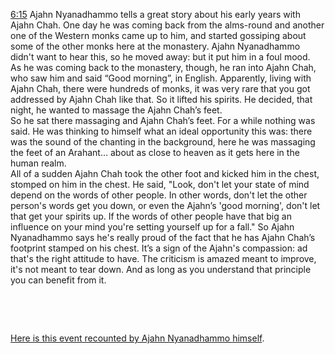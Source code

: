 [6:15](https://youtu.be/LPE05Lzdyjc?t=375) Ajahn Nyanadhammo tells a great story about his early years with Ajahn Chah. One day he was coming back from the alms-round and another one of the Western monks came up to him, and started gossiping about some of the other monks here at the monastery.  Ajahn Nyanadhammo didn't want to hear this, so he moved away: but it put him in a foul mood.  
As he was coming back to the monastery, though, he ran into Ajahn Chah, who saw him and said “Good morning”, in English. Apparently, living with Ajahn Chah, there were hundreds of monks, it was very rare that you got addressed by Ajahn Chah like that. So it lifted his spirits. He decided, that night, he wanted to massage the Ajahn Chah’s feet.  
So he sat there massaging and Ajahn Chah’s feet. For a while nothing was said. He was thinking to himself what an ideal opportunity this was: there was the sound of the chanting in the background, here he was massaging the feet of an Arahant… about as close to heaven as it gets here in the human realm.  
All of a sudden Ajahn Chah took the other foot and kicked him in the chest, stomped on him in the chest. He said, "Look, don't let your state of mind depend on the words of other people. In other words, don't let the other person's words get you down, or even the Ajahn’s 'good morning', don't let that get your spirits up. If the words of other people have that big an influence on your mind you're setting yourself up for a fall." So Ajahn Nyanadhammo says he's really proud of the fact that he has Ajahn Chah’s footprint stamped on his chest. It’s a sign of the Ajahn's compassion: ad that's the right attitude to have. The criticism is amazed meant to improve, it's not meant to tear down. And as long as you understand that principle you can benefit from it.

 &nbsp;

 &nbsp;

[Here is this event recounted by Ajahn Nyanadhammo himself](http://www.fsnewsletter.amaravati.org/html/48/48.htm).